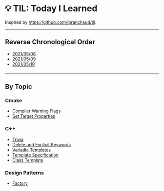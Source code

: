 # :bulb: TIL: Today I Learned

Inspired by https://github.com/jbranchaud/til.

---
## Reverse Chronological Order
- [2021/05/08](date/20210508.md)
- [2021/05/09](date/20210509.md)
- [2021/05/10](date/20210510.md)

###

---
## By Topic

### Cmake

- [Compiler Warning Flags](cmake/compiler-warning-flags.md)
- [Set Target Properties](cmake/set-target-properties.md)

### C++
- [Trivia](c++/trivia.md)
- [Delete and Explicit Keywords](c++/delete-and-explicit-keywords.md)
- [Variadic Templates](c++/variadic-templates.md)
- [Template Specification](c++/template-specialization.md)
- [Class Template](c++/class-template.md)

### Design Patterns
- [Factory](design-patterns/factory-design-pattern.md)



